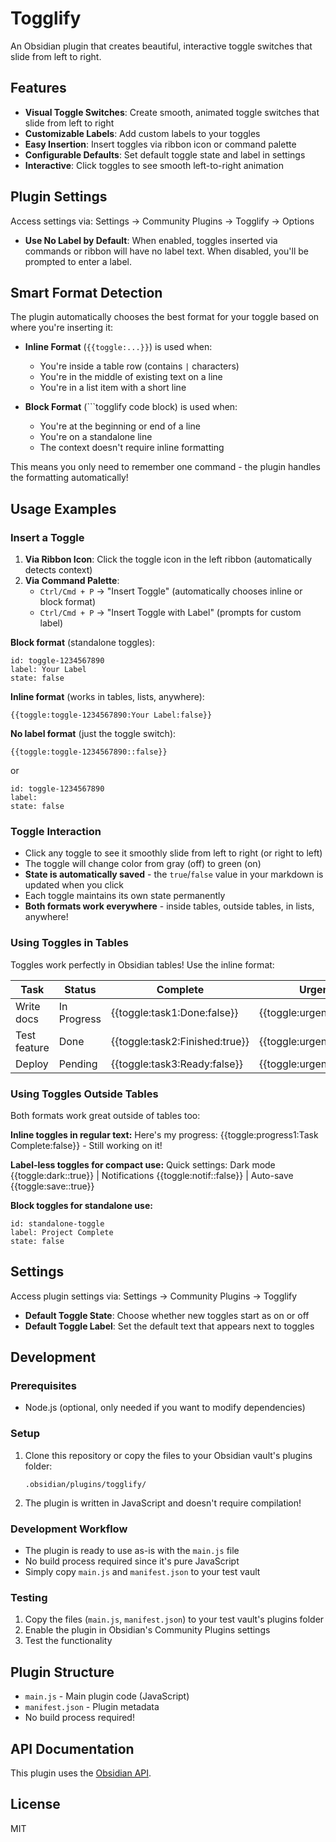 # Togglify

An Obsidian plugin that creates beautiful, interactive toggle switches that slide from left to right.

## Features

- **Visual Toggle Switches**: Create smooth, animated toggle switches that slide from left to right
- **Customizable Labels**: Add custom labels to your toggles
- **Easy Insertion**: Insert toggles via ribbon icon or command palette
- **Configurable Defaults**: Set default toggle state and label in settings
- **Interactive**: Click toggles to see smooth left-to-right animation

## Plugin Settings

Access settings via: Settings → Community Plugins → Togglify → Options

- **Use No Label by Default**: When enabled, toggles inserted via commands or ribbon will have no label text. When disabled, you'll be prompted to enter a label.

## Smart Format Detection

The plugin automatically chooses the best format for your toggle based on where you're inserting it:

- **Inline Format** (`{{toggle:...}}`) is used when:
  - You're inside a table row (contains `|` characters)
  - You're in the middle of existing text on a line
  - You're in a list item with a short line

- **Block Format** (```togglify code block) is used when:
  - You're at the beginning or end of a line
  - You're on a standalone line
  - The context doesn't require inline formatting

This means you only need to remember one command - the plugin handles the formatting automatically!

## Usage Examples

### Insert a Toggle

1. **Via Ribbon Icon**: Click the toggle icon in the left ribbon (automatically detects context)
2. **Via Command Palette**: 
   - `Ctrl/Cmd + P` → "Insert Toggle" (automatically chooses inline or block format)
   - `Ctrl/Cmd + P` → "Insert Toggle with Label" (prompts for custom label)

**Block format** (standalone toggles):
```togglify
id: toggle-1234567890
label: Your Label
state: false
```

**Inline format** (works in tables, lists, anywhere):
```
{{toggle:toggle-1234567890:Your Label:false}}
```

**No label format** (just the toggle switch):
```
{{toggle:toggle-1234567890::false}}
```
or
```togglify
id: toggle-1234567890
label: 
state: false
```

### Toggle Interaction

- Click any toggle to see it smoothly slide from left to right (or right to left)
- The toggle will change color from gray (off) to green (on)
- **State is automatically saved** - the `true`/`false` value in your markdown is updated when you click
- Each toggle maintains its own state permanently
- **Both formats work everywhere** - inside tables, outside tables, in lists, anywhere!

### Using Toggles in Tables

Toggles work perfectly in Obsidian tables! Use the inline format:

| Task | Status | Complete | Urgent |
|------|--------|----------|--------|
| Write docs | In Progress | {{toggle:task1:Done:false}} | {{toggle:urgent1::true}} |
| Test feature | Done | {{toggle:task2:Finished:true}} | {{toggle:urgent2::false}} |
| Deploy | Pending | {{toggle:task3:Ready:false}} | {{toggle:urgent3::false}} |

### Using Toggles Outside Tables

Both formats work great outside of tables too:

**Inline toggles in regular text:**
Here's my progress: {{toggle:progress1:Task Complete:false}} - Still working on it!

**Label-less toggles for compact use:**
Quick settings: Dark mode {{toggle:dark::true}} | Notifications {{toggle:notif::false}} | Auto-save {{toggle:save::true}}

**Block toggles for standalone use:**
```togglify
id: standalone-toggle
label: Project Complete
state: false
```

## Settings

Access plugin settings via: Settings → Community Plugins → Togglify

- **Default Toggle State**: Choose whether new toggles start as on or off
- **Default Toggle Label**: Set the default text that appears next to toggles

## Development

### Prerequisites

- Node.js (optional, only needed if you want to modify dependencies)

### Setup

1. Clone this repository or copy the files to your Obsidian vault's plugins folder:
   ```
   .obsidian/plugins/togglify/
   ```

2. The plugin is written in JavaScript and doesn't require compilation!

### Development Workflow

- The plugin is ready to use as-is with the `main.js` file
- No build process required since it's pure JavaScript
- Simply copy `main.js` and `manifest.json` to your test vault

### Testing

1. Copy the files (`main.js`, `manifest.json`) to your test vault's plugins folder
2. Enable the plugin in Obsidian's Community Plugins settings
3. Test the functionality

## Plugin Structure

- `main.js` - Main plugin code (JavaScript)
- `manifest.json` - Plugin metadata
- No build process required!

## API Documentation

This plugin uses the [Obsidian API](https://github.com/obsidianmd/obsidian-api).

## License

MIT

